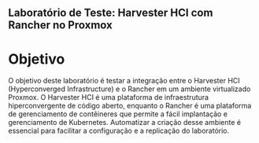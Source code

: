 ## Laboratório de Teste: Harvester HCI com Rancher no Proxmox

# Objetivo


O objetivo deste laboratório é testar a integração entre o Harvester HCI (Hyperconverged Infrastructure) e o Rancher em um ambiente virtualizado Proxmox. O Harvester HCI é uma plataforma de infraestrutura hiperconvergente de código aberto, enquanto o Rancher é uma plataforma de gerenciamento de contêineres que permite a fácil implantação e gerenciamento de Kubernetes. Automatizar a criação desse ambiente é essencial para facilitar a configuração e a replicação do laboratório.

